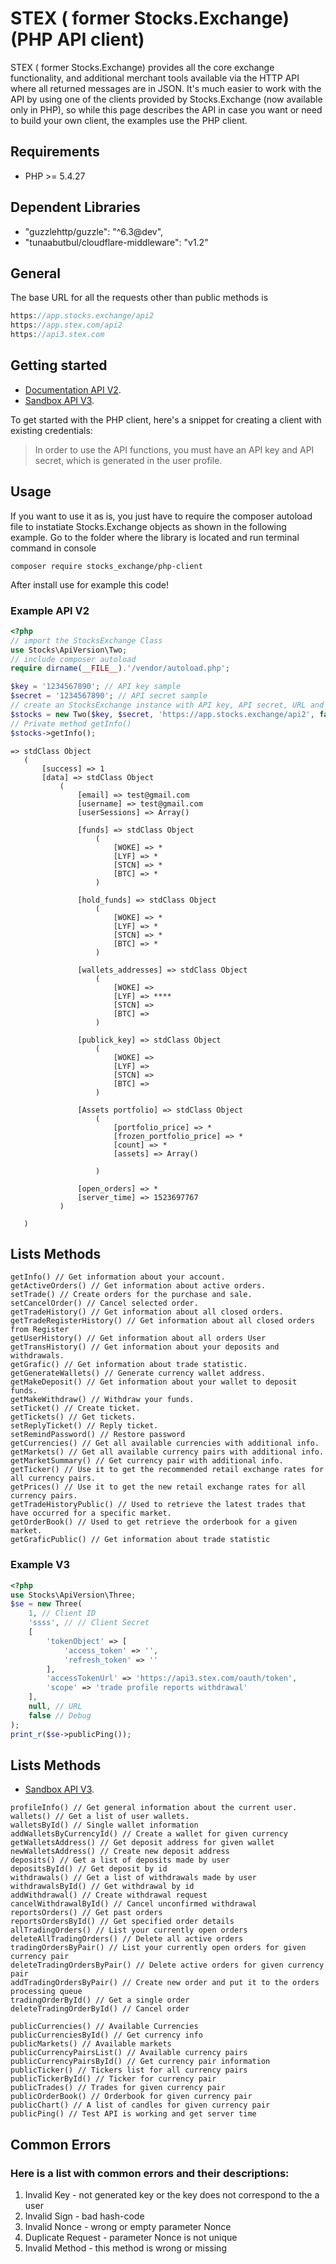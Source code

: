 # STEX ( former Stocks.Exchange) (PHP API client)
STEX ( former Stocks.Exchange) provides all the core exchange functionality, and additional merchant tools available via the HTTP API where all returned messages are in JSON. It's much easier to work with the API by using one of the clients provided by Stocks.Exchange (now available only in PHP), so while this page describes the API in case you want or need to build your own client, the examples use the PHP client.
## Requirements
- PHP >= 5.4.27
## Dependent Libraries
- "guzzlehttp/guzzle": "^6.3@dev",
- "tunaabutbul/cloudflare-middleware": "v1.2"

## General
The base URL for all the requests other than public methods is 
```php
https://app.stocks.exchange/api2
https://app.stex.com/api2
https://api3.stex.com
```

## Getting started
- [Documentation API V2](http://help.stex.com/api-integration).
- [Sandbox API V3](https://apidocs.stex.com).

To get started with the PHP client, here's a snippet for creating a client with existing credentials:
> In order to use the API functions, you must have an API key and API secret, which is generated in the user profile.

## Usage
If you want to use it as is, you just have to require the composer autoload file to instatiate Stocks.Exchange objects as shown in the following example.
Go to the folder where the library is located and run terminal command in console

```
composer require stocks_exchange/php-client
```
After install use for example this code!

### Example API V2
```php
<?php
// import the StocksExchange Class
use Stocks\ApiVersion\Two;
// include composer autoload
require dirname(__FILE__).'/vendor/autoload.php';

$key = '1234567890'; // API key sample
$secret = '1234567890'; // API secret sample
// create an StocksExchange instance with API key, API secret, URL and DEBUG
$stocks = new Two($key, $secret, 'https://app.stocks.exchange/api2', false);
// Private method getInfo()
$stocks->getInfo();

```

```
=> stdClass Object
   (
       [success] => 1
       [data] => stdClass Object
           (
               [email] => test@gmail.com
               [username] => test@gmail.com
               [userSessions] => Array()
   
               [funds] => stdClass Object
                   (
                       [WOKE] => *
                       [LYF] => *
                       [STCN] => *
                       [BTC] => *
                   )
   
               [hold_funds] => stdClass Object
                   (
                       [WOKE] => *
                       [LYF] => *
                       [STCN] => *
                       [BTC] => *
                   )
   
               [wallets_addresses] => stdClass Object
                   (
                       [WOKE] => 
                       [LYF] => ****
                       [STCN] => 
                       [BTC] => 
                   )
   
               [publick_key] => stdClass Object
                   (
                       [WOKE] => 
                       [LYF] => 
                       [STCN] => 
                       [BTC] => 
                   )
   
               [Assets portfolio] => stdClass Object
                   (
                       [portfolio_price] => *
                       [frozen_portfolio_price] => *
                       [count] => *
                       [assets] => Array()
   
                   )
   
               [open_orders] => *
               [server_time] => 1523697767
           )
   
   )
```
## Lists Methods
```
getInfo() // Get information about your account.
getActiveOrders() // Get information about active orders.
setTrade() // Create orders for the purchase and sale.            
setCancelOrder() // Cancel selected order.
getTradeHistory() // Get information about all closed orders.
getTradeRegisterHistory() // Get information about all closed orders from Register
getUserHistory() // Get information about all orders User 
getTransHistory() // Get information about your deposits and withdrawals.
getGrafic() // Get information about trade statistic.
getGenerateWallets() // Generate currency wallet address.
getMakeDeposit() // Get information about your wallet to deposit funds.
getMakeWithdraw() // Withdraw your funds.
setTicket() // Create ticket.
getTickets() // Get tickets.
setReplyTicket() // Reply ticket.
setRemindPassword() // Restore password
getCurrencies() // Get all available currencies with additional info.
getMarkets() // Get all available currency pairs with additional info.
getMarketSummary() // Get currency pair with additional info.
getTicker() // Use it to get the recommended retail exchange rates for all currency pairs.
getPrices() // Use it to get the new retail exchange rates for all currency pairs.
getTradeHistoryPublic() // Used to retrieve the latest trades that have occurred for a specific market. 
getOrderBook() // Used to get retrieve the orderbook for a given market.
getGraficPublic() // Get information about trade statistic
```

### Example V3
```php
<?php
use Stocks\ApiVersion\Three;
$se = new Three(
    1, // Client ID
    'ssss', // // Client Secret
    [
        'tokenObject' => [
            'access_token' => '',
            'refresh_token' => ''
        ],
        'accessTokenUrl' => 'https://api3.stex.com/oauth/token',
        'scope' => 'trade profile reports withdrawal'
    ],
    null, // URL
    false // Debug
);
print_r($se->publicPing());
```
## Lists Methods
- [Sandbox API V3](https://apidocs.stex.com).
```
profileInfo() // Get general information about the current user.
wallets() // Get a list of user wallets.
walletsById() // Single wallet information            
addWalletsByCurrencyId() // Create a wallet for given currency
getWalletsAddress() // Get deposit address for given wallet
newWalletsAddress() // Create new deposit address
deposits() // Get a list of deposits made by user
depositsById() // Get deposit by id
withdrawals() // Get a list of withdrawals made by user
withdrawalsById() // Get withdrawal by id
addWithdrawal() // Create withdrawal request
cancelWithdrawalById() // Cancel unconfirmed withdrawal
reportsOrders() // Get past orders
reportsOrdersById() // Get specified order details
allTradingOrders() // List your currently open orders
deleteAllTradingOrders() // Delete all active orders 
tradingOrdersByPair() // List your currently open orders for given currency pair 
deleteTradingOrdersByPair() // Delete active orders for given currency pair
addTradingOrdersByPair() // Create new order and put it to the orders processing queue
tradingOrderById() // Get a single order
deleteTradingOrderById() // Cancel order                   
                         
publicCurrencies() // Available Currencies
publicCurrenciesById() // Get currency info   
publicMarkets() // Available markets 
publicCurrencyPairsList() // Available currency pairs
publicCurrencyPairsById() // Get currency pair information 
publicTicker() // Tickers list for all currency pairs
publicTickerById() // Ticker for currency pair
publicTrades() // Trades for given currency pair  
publicOrderBook() // Orderbook for given currency pair
publicChart() // A list of candles for given currency pair
publicPing() // Test API is working and get server time
```
## Common Errors
### Here is a list with common errors and their descriptions:
  1.    Invalid Key - not generated key or the key does not correspond to the a user
  2.    Invalid Sign - bad hash-code
  3.    Invalid Nonce - wrong or empty parameter Nonce
  4.    Duplicate Request - parameter Nonce is not unique
  5.    Invalid Method - this method is wrong or missing  	
